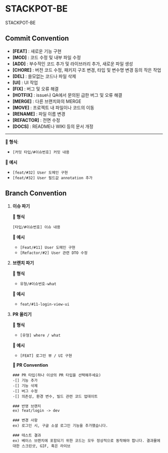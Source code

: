 # STACKPOT-BE
STACKPOT-BE

## Commit Convention
- **[FEAT]** : 새로운 기능 구현
- **[MOD]** : 코드 수정 및 내부 파일 수정
- **[ADD]** : 부수적인 코드 추가 및 라이브러리 추가, 새로운 파일 생성
- **[CHORE]** : 버전 코드 수정, 패키지 구조 변경, 타입 및 변수명 변경 등의 작은 작업
- **[DEL]** : 쓸모없는 코드나 파일 삭제
- **[UI]** : UI 작업
- **[FIX]** : 버그 및 오류 해결
- **[HOTFIX]** : issue나 QA에서 문의된 급한 버그 및 오류 해결
- **[MERGE]** : 다른 브랜치와의 MERGE
- **[MOVE]** : 프로젝트 내 파일이나 코드의 이동
- **[RENAME]** : 파일 이름 변경
- **[REFACTOR]** : 전면 수정
- **[DOCS]** : README나 WIKI 등의 문서 개정

- ---

**📌 형식**:

- `[커밋 타입/#이슈번호] 커밋 내용`

**📌 예시**

- `[feat/#32] User 도메인 구현`
- `[feat/#32] User 필드값 annotation 추가`

## Branch Convention
1. **이슈 파기**
    
    **📌 형식**
    
    `[타입/#이슈번호] 이슈 내용`
    
    **📌 예시**
    
    - `[Feat/#11] User 도메인 구현`
    - `[Refactor/#2] User 관련 DTO 수정`
2. **브랜치 파기**
    
    **📌 형식**
    
    - `유형/#이슈번호-what`
    
    **📌 예시**
    
    - `feat/#11-login-view-ui`
1. **PR 올리기**
    
    **📌 형식**
    
    - `[유형] where / what`
    
    **📌 예시**
    
    - `[FEAT] 로그인 뷰 / UI 구현`
    
    **📌 PR Convention**
    
    ```
    ### PR 타입(하나 이상의 PR 타입을 선택해주세요)
    -[] 기능 추가
    -[] 기능 삭제
    -[] 버그 수정
    -[] 의존성, 환경 변수, 빌드 관련 코드 업데이트
    
    ### 반영 브랜치
    ex) feat/login -> dev
    
    ### 변경 사항
    ex) 로그인 시, 구글 소셜 로그인 기능을 추가했습니다.
    
    ### 테스트 결과
    ex) 베이스 브랜치에 포함되기 위한 코드는 모두 정상적으로 동작해야 합니다. 결과물에 대한 스크린샷, GIF, 혹은 라이브
    ```
